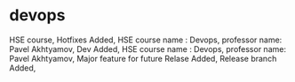 # devops
HSE course, 
Hotfixes Added,
HSE course name : Devops,
professor name: Pavel Akhtyamov,
Dev Added,
HSE course name : Devops,
professor name: Pavel Akhtyamov,
Major feature for future Relase Added,
Release branch Added,
